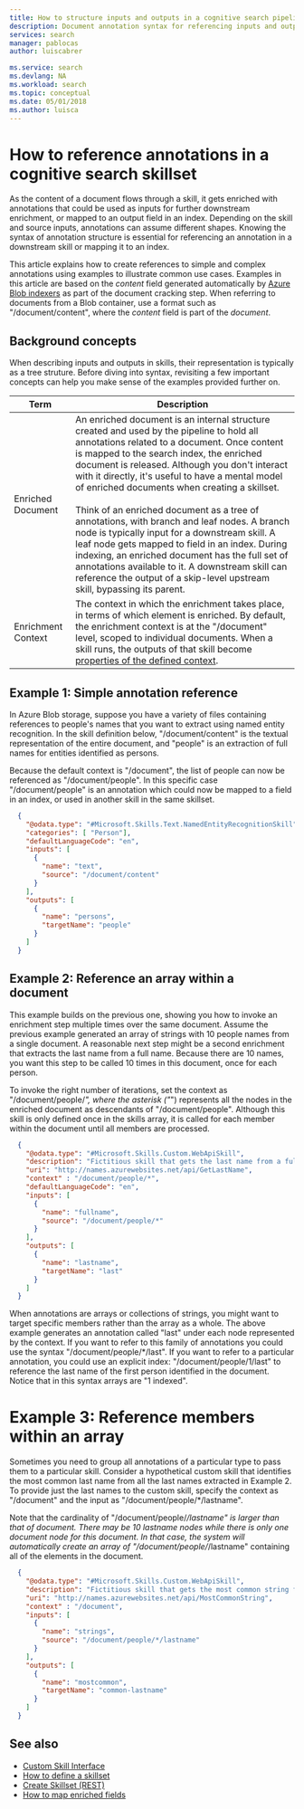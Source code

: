 ```yaml
---
title: How to structure inputs and outputs in a cognitive search pipeline in Azure Search | Microsoft Docs
description: Document annotation syntax for referencing inputs and outputs in a cognitive search pipeline in Azure Search.
services: search
manager: pablocas
author: luiscabrer

ms.service: search
ms.devlang: NA
ms.workload: search
ms.topic: conceptual
ms.date: 05/01/2018
ms.author: luisca
---
```

# How to reference annotations in a cognitive search skillset

As the content of a document flows through a skill, it gets enriched with annotations that could be used as inputs for further downstream enrichment, or mapped to an output field in an index. Depending on the skill and source inputs, annotations can assume different shapes. Knowing the syntax of annotation structure is essential for referencing an annotation in a downstream skill or mapping it to an index.

This article explains how to create references to simple and complex annotations using examples to illustrate common use cases. Examples in this article are based on the *content* field generated automatically by [Azure Blob indexers](search-howto-indexing-azure-blob-storage) as part of the document cracking step. When referring to documents from a Blob container, use a format such as "/document/content", where the *content* field is part of the *document*. 

## Background concepts

When describing inputs and outputs in skills, their representation is typically as a tree struture. Before diving into syntax, revisiting a few important concepts can help you make sense of the examples provided further on.

| Term | Description |
|------|-------------|
| Enriched Document | An enriched document is an internal structure created and used by the pipeline to hold all annotations related to a document. Once content is mapped to the search index, the enriched document is released. Although you don't interact with it directly, it's useful to have a mental model of enriched documents when creating a skillset.<br/><br/>Think of an enriched document as a tree of annotations, with branch and leaf nodes. A branch node is typically input for a downstream skill. A leaf node gets mapped to field in an index. During indexing, an enriched document has the full set of annotations available to it. A downstream skill can reference the output of a skip-level upstream skill, bypassing its parent.|
| Enrichment Context | The context in which the enrichment takes place, in terms of which element is enriched. By default, the enrichment context is at the "/document" level, scoped to individual documents. When a skill runs, the outputs of that skill become [properties of the defined context](#example-2).|

<a name="example-1"></a>

## Example 1: Simple annotation reference

In Azure Blob storage, suppose you have a variety of files containing references to people's names that you want to extract using named entity recognition. In the skill definition below, "/document/content" is the textual representation of the entire document, and "people" is an extraction of full names for entities identified as persons.

Because the default context is "/document", the list of people can now be referenced as "/document/people". In this specific case "/document/people" is an annotation which could now be mapped to a field in an index, or used in another skill in the same skillset.

```json
  {
    "@odata.type": "#Microsoft.Skills.Text.NamedEntityRecognitionSkill",
    "categories": [ "Person"],
    "defaultLanguageCode": "en",
    "inputs": [
      {
        "name": "text",
        "source": "/document/content"
      }
    ],
    "outputs": [
      {
        "name": "persons",
        "targetName": "people"
      }
    ]
  }
```

<a name="example-2"></a>

## Example 2: Reference an array within a document

This example builds on the previous one, showing you how to invoke an enrichment step multiple times over the same document. Assume the previous example generated an array of strings with 10 people names from a single document. A reasonable next step might be a second enrichment that extracts the last name from a full name. Because there are 10 names, you want this step to be called 10 times in this document, once for each person. 

To invoke the right number of iterations, set the context as "/document/people/*", where the asterisk ("*") represents all the nodes in the enriched document as descendants of "/document/people". Although this skill is only defined once in the skills array, it is called for each member within the document until all members are processed.

```json
  {
    "@odata.type": "#Microsoft.Skills.Custom.WebApiSkill",
    "description": "Fictitious skill that gets the last name from a full name",
    "uri": "http://names.azurewebsites.net/api/GetLastName",
    "context" : "/document/people/*",
    "defaultLanguageCode": "en",
    "inputs": [
      {
        "name": "fullname",
        "source": "/document/people/*"
      }
    ],
    "outputs": [
      {
        "name": "lastname",
        "targetName": "last"
      }
    ]
  }
```

When annotations are arrays or collections of strings, you might want to target specific members rather than the array as a whole. The above example generates an annotation called "last" under each node represented by the context. If you want to refer to this family of annotations you could use the syntax "/document/people/*/last". If you want to refer to a particular annotation, you could use an explicit index: "/document/people/1/last" to reference the last name of the first person identified in the document. Notice that in this syntax arrays are "1 indexed".

<a name="example-3"></a>

# Example 3: Reference members within an array

Sometimes you need to group all annotations of a particular type to pass them to a particular skill. Consider a hypothetical custom skill that identifies the most common last name from all the last names extracted in Example 2. To provide just the last names to the custom skill, specify the context as "/document" and the input as "/document/people/*/lastname".

Note that the cardinality of "/document/people/*/lastname" is larger than that of document. There may be 10 lastname nodes while there is only one document node for this document. In that case, the system will automatically create an array of  "/document/people/*/lastname" containing all of the elements in the document.

```json
  {
    "@odata.type": "#Microsoft.Skills.Custom.WebApiSkill",
    "description": "Fictitious skill that gets the most common string from an array of strings",
    "uri": "http://names.azurewebsites.net/api/MostCommonString",
    "context" : "/document",
    "inputs": [
      {
        "name": "strings",
        "source": "/document/people/*/lastname"
      }
    ],
    "outputs": [
      {
        "name": "mostcommon",
        "targetName": "common-lastname"
      }
    ]
  }
```



## See also
+ [Custom Skill Interface](cognitive-search-custom-skill-interface.md)
+ [How to define a skillset](cognitive-search-defining-skillset.md)
+ [Create Skillset (REST)](ref-create-skillset.md)
+ [How to map enriched fields](cognitive-search-output-field-mapping.md)
